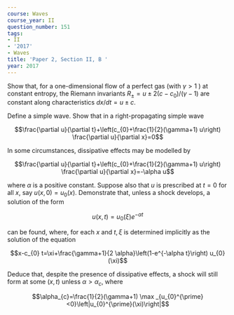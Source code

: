 ```yaml
---
course: Waves
course_year: II
question_number: 151
tags:
- II
- '2017'
- Waves
title: 'Paper 2, Section II, B '
year: 2017
---
```




Show that, for a one-dimensional flow of a perfect gas (with $\gamma>1$ ) at constant entropy, the Riemann invariants $R_{\pm}=u \pm 2\left(c-c_{0}\right) /(\gamma-1)$ are constant along characteristics $d x / d t=u \pm c .$

Define a simple wave. Show that in a right-propagating simple wave

$$\frac{\partial u}{\partial t}+\left(c_{0}+\frac{1}{2}(\gamma+1) u\right) \frac{\partial u}{\partial x}=0$$

In some circumstances, dissipative effects may be modelled by

$$\frac{\partial u}{\partial t}+\left(c_{0}+\frac{1}{2}(\gamma+1) u\right) \frac{\partial u}{\partial x}=-\alpha u$$

where $\alpha$ is a positive constant. Suppose also that $u$ is prescribed at $t=0$ for all $x$, say $u(x, 0)=u_{0}(x)$. Demonstrate that, unless a shock develops, a solution of the form

$$u(x, t)=u_{0}(\xi) e^{-\alpha t}$$

can be found, where, for each $x$ and $t, \xi$ is determined implicitly as the solution of the equation

$$x-c_{0} t=\xi+\frac{\gamma+1}{2 \alpha}\left(1-e^{-\alpha t}\right) u_{0}(\xi)$$

Deduce that, despite the presence of dissipative effects, a shock will still form at some $(x, t)$ unless $\alpha>\alpha_{c}$, where

$$\alpha_{c}=\frac{1}{2}(\gamma+1) \max _{u_{0}^{\prime}<0}\left|u_{0}^{\prime}(\xi)\right|$$